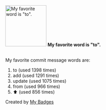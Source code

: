 <img src="https://github.com/my-badges/my-badges/blob/master/src/all-badges/favorite-word/favorite-word.png?raw=true" alt="My favorite word is &quot;to&quot;." title="My favorite word is &quot;to&quot;." width="128">
<strong>My favorite word is &quot;to&quot;.</strong>
<br><br>

My favorite commit message words are:

1. to (used 1398 times)
2. add (used 1291 times)
3. update (used 1075 times)
4. from (used 966 times)
5. :arrow_up: (used 856 times)


Created by <a href="https://github.com/my-badges/my-badges">My Badges</a>